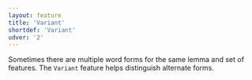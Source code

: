 ```yaml
---
layout: feature
title: 'Variant'
shortdef: 'Variant'
udver: '2'
---
```

Sometimes there are multiple word forms for the same lemma and set of features.
The `Variant` feature helps distinguish alternate forms.
